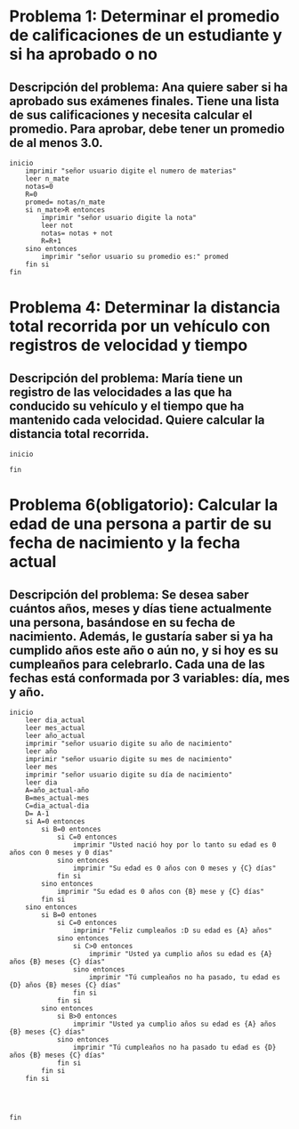 # Problema 1: Determinar el promedio de calificaciones de un estudiante y si ha aprobado o no
## Descripción del problema: Ana quiere saber si ha aprobado sus exámenes finales. Tiene una lista de sus calificaciones y necesita calcular el promedio. Para aprobar, debe tener un promedio de al menos 3.0.
```
inicio
    imprimir "señor usuario digite el numero de materias"
    leer n_mate
    notas=0
    R=0
    promed= notas/n_mate
    si n_mate>R entonces
        imprimir "señor usuario digite la nota"
        leer not
        notas= notas + not
        R=R+1
    sino entonces
        imprimir "señor usuario su promedio es:" promed
    fin si
fin
```

# Problema 4: Determinar la distancia total recorrida por un vehículo con registros de velocidad y tiempo
## Descripción del problema: María tiene un registro de las velocidades a las que ha conducido su vehículo y el tiempo que ha mantenido cada velocidad. Quiere calcular la distancia total recorrida.
```
inicio
   
fin
```

# Problema 6(obligatorio): Calcular la edad de una persona a partir de su fecha de nacimiento y la fecha actual
## Descripción del problema: Se desea saber cuántos años, meses y días tiene actualmente una persona, basándose en su fecha de nacimiento. Además, le gustaría saber si ya ha cumplido años este año o aún no, y si hoy es su cumpleaños para celebrarlo. Cada una de las fechas está conformada por 3 variables: día, mes y año.
```
inicio
    leer dia_actual
    leer mes_actual
    leer año_actual
    imprimir "señor usuario digite su año de nacimiento"
    leer año
    imprimir "señor usuario digite su mes de nacimiento"
    leer mes
    imprimir "señor usuario digite su día de nacimiento"
    leer dia
    A=año_actual-año
    B=mes_actual-mes
    C=dia_actual-dia
    D= A-1
    si A=0 entonces
        si B=0 entonces
            si C=0 entonces
                imprimir "Usted nació hoy por lo tanto su edad es 0 años con 0 meses y 0 días"
            sino entonces
                imprimir "Su edad es 0 años con 0 meses y {C} días" 
            fin si
        sino entonces
            imprimir "Su edad es 0 años con {B} mese y {C} días"
        fin si
    sino entonces
        si B=0 entones
            si C=0 entonces
                imprimir "Feliz cumpleaños :D su edad es {A} años"
            sino entonces
                si C>0 entonces
                    imprimir "Usted ya cumplio años su edad es {A} años {B} meses {C} días"
                sino entonces
                    imprimir "Tú cumpleaños no ha pasado, tu edad es {D} años {B} meses {C} días"
                fin si
            fin si
        sino entonces
            si B>0 entonces
                imprimir "Usted ya cumplio años su edad es {A} años {B} meses {C} días"
            sino entonces
                imprimir "Tú cumpleaños no ha pasado tu edad es {D} años {B} meses {C} días"
            fin si
        fin si
    fin si


    

fin
```
